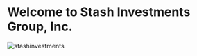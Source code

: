 # Welcome to Stash Investments Group, Inc.

![stashinvestments](https://github.com/user-attachments/assets/4dd6b8f6-844e-4b41-9a3f-83280f86928f)
